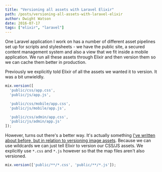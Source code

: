 ```yaml
---
title: "Versioning all assets with Laravel Elixir"
path: /posts/versioning-all-assets-with-laravel-elixir
author: Dwight Watson
date: 2016-07-17
tags: ["elixir", "laravel"]
---
```


One Laravel application I work on has a number of different asset pipelines set up for scripts and stylesheets - we have the public site, a secured content management system and also a view that we fit inside a mobile application. We run all these assets through Elixir and then version them so we can cache them better in production.

Previously we explicitly told Elixir of all the assets we wanted it to version. It was a bit unwieldly.

```js
mix.version([
  'public/css/app.css',
  'public/js/app.js',

  'public/css/mobile/app.css',
  'public/js/mobile/app.js',

  'public/css/admin/app.css',
  'public/js/admin/app.js'
]);
```

However, turns out there's a better way. It's actually something [I've written about before, but in relation to versioning image assets](https://www.dwightwatson.com/posts/using-laravel-elixir-to-version-image-assets). Because we can use wildcards we can just tell Elixir to version our CSS/JS assets. We explicitly use `*.css` and `*.js` however so that the map files aren't also versioned.

```js
mix.version(['public/**/*.css', 'public/**/*.js']);
```
